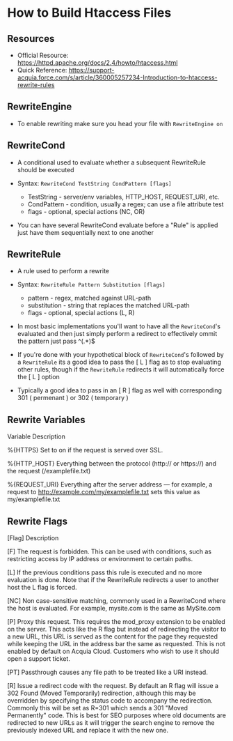 # How to Build Htaccess Files 


## Resources 

- Official Resource: https://httpd.apache.org/docs/2.4/howto/htaccess.html
- Quick Reference: https://support-acquia.force.com/s/article/360005257234-Introduction-to-htaccess-rewrite-rules


## RewriteEngine 

- To enable rewriting make sure you head your file with `RewriteEngine on` 


## RewriteCond

- A conditional used to evaluate whether a subsequent RewriteRule should be executed

- Syntax: `RewriteCond TestString CondPattern [flags]`
  - TestString - server/env variables, HTTP_HOST, REQUEST_URI, etc.
  - CondPattern - condition, usually a regex; can use a file attribute test
  - flags - optional, special actions (NC, OR)
  
- You can have several RewriteCond evaluate before a "Rule" is applied just have them sequentially next to one another 


## RewriteRule 

- A rule used to perform a rewrite 

- Syntax: `RewriteRule Pattern Substitution [flags]`
  - pattern - regex, matched against URL-path
  - substitution - string that replaces the matched URL-path
  - flags - optional, special actions (L, R)

- In most basic implementations you'll want to have all the `RewriteCond`'s evaluated and then just simply perform a redirect to effectively ommit the pattern just pass ^(.*)$

- If you're done with your hypothetical block of `RewriteCond`'s followed by a `RewriteRule` its a good idea to pass the [ L ] flag as to stop evaluating other rules, though if the `RewriteRule` redirects it will automatically force the [ L ] option

- Typically a good idea to pass in an [ R ] flag as well with corresponding 301 ( permenant ) or 302 ( temporary ) 


## Rewrite Variables 

Variable Description

%{HTTPS} Set to on if the request is served over SSL.

%{HTTP_HOST} Everything between the protocol (http:// or https://) and the request (/examplefile.txt)

%{REQUEST_URI} Everything after the server address — for example, a request to http://example.com/my/examplefile.txt sets this value as my/examplefile.txt


## Rewrite Flags 

[Flag] Description

[F]	The request is forbidden. This can be used with conditions, such as restricting access by IP address or environment to certain paths.

[L]	If the previous conditions pass this rule is executed and no more evaluation is done. Note that if the RewriteRule redirects a user to another host the L flag is forced.

[NC] Non case-sensitive matching, commonly used in a RewriteCond where the host is evaluated. For example, mysite.com is the same as MySite.com

[P] Proxy this request. This requires the mod_proxy extension to be enabled on the server. This acts like the R flag but instead of redirecting the visitor to a new URL, this URL is served as the content for the page they requested while keeping the URL in the address bar the same as requested. This is not enabled by default on Acquia Cloud. Customers who wish to use it should open a support ticket.

[PT] Passthrough causes any file path to be treated like a URI instead.

[R] Issue a redirect code with the request. By default an R flag will issue a 302 Found (Moved Temporarily) redirection, although this may be overridden by specifying the status code to accompany the redirection. Commonly this will be set as R=301 which sends a 301 "Moved Permanently" code. This is best for SEO purposes where old documents are redirected to new URLs as it will trigger the search engine to remove the previously indexed URL and replace it with the new one.
